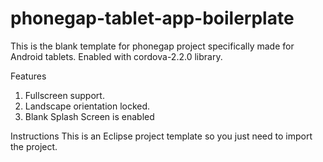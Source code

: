 phonegap-tablet-app-boilerplate
===============================

This is the blank template for phonegap project specifically made for Android tablets. Enabled with cordova-2.2.0 library.

Features
1. Fullscreen support.
2. Landscape orientation locked.
3. Blank Splash Screen is enabled

Instructions
  This is an Eclipse project template so you just need to import the project.
